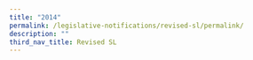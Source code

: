 ```yaml
---
title: "2014"
permalink: /legislative-notifications/revised-sl/permalink/
description: ""
third_nav_title: Revised SL
---
```

